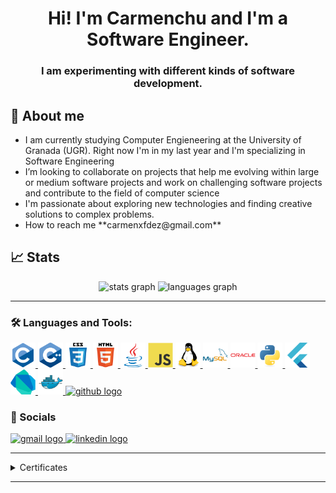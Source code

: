 <h1 align="center">Hi! I'm Carmenchu and I'm a Software Engineer.</h1>
<h3 align="center">I am experimenting with different kinds of software development.</h3>


<h2 align="left">📝 About me</h2>
<div align="left">
  <ul>
    <li>I am currently studying Computer Engieneering at the University of Granada (UGR). Right now I'm in my last year and I'm specializing in Software Engineering </li>
    <li>I’m looking to collaborate on projects that help me evolving within large or medium software projects and work on challenging software projects and contribute to the field of computer science</li>
    <li>I'm passionate about exploring new technologies and finding creative solutions to complex problems.</li>
    <li>How to reach me **carmenxfdez@gmail.com**</li>
  </ul>
</div>

<h2 align="left">📈 Stats</h2>
<div align="center">
  <img   src="https://github-readme-stats.vercel.app/api?username=carmenxufdz&show_icons=true&theme=dracula&locale=en" height="150" alt="stats graph"  />
  <img   src="https://github-readme-stats.vercel.app/api/top-langs?username=carmenxufdz&locale=en&hide_title=false&layout=compact&card_width=320&langs_count=5&theme=dracula&hide_border=false"  height="150" alt="languages graph"  />
</div>

<hr/>



<h3 align="left">🛠 Languages and Tools:</h3>
<p align="left"> 
  <a href="https://www.cprogramming.com/" target="_blank" rel="noreferrer"> <img src="https://raw.githubusercontent.com/devicons/devicon/master/icons/c/c-original.svg" alt="c" width="40" height="40"/> </a> 
  <a href="https://www.w3schools.com/cpp/" target="_blank" rel="noreferrer"> <img src="https://raw.githubusercontent.com/devicons/devicon/master/icons/cplusplus/cplusplus-original.svg" alt="cplusplus" width="40" height="40"/> </a> 
  <a href="https://www.w3schools.com/css/" target="_blank" rel="noreferrer"> <img src="https://raw.githubusercontent.com/devicons/devicon/master/icons/css3/css3-original-wordmark.svg" alt="css3" width="40" height="40"/> </a> 
  <a href="https://www.w3.org/html/" target="_blank" rel="noreferrer"> <img src="https://raw.githubusercontent.com/devicons/devicon/master/icons/html5/html5-original-wordmark.svg" alt="html5" width="40" height="40"/> </a> 
  <a href="https://www.java.com" target="_blank" rel="noreferrer"> <img src="https://raw.githubusercontent.com/devicons/devicon/master/icons/java/java-original.svg" alt="java" width="40" height="40"/> </a> 
  <a href="https://developer.mozilla.org/en-US/docs/Web/JavaScript" target="_blank" rel="noreferrer"> <img src="https://raw.githubusercontent.com/devicons/devicon/master/icons/javascript/javascript-original.svg" alt="javascript" width="40" height="40"/> </a> 
  <a href="https://www.linux.org/" target="_blank" rel="noreferrer"> <img src="https://raw.githubusercontent.com/devicons/devicon/master/icons/linux/linux-original.svg" alt="linux" width="40" height="40"/> </a> 
  <a href="https://www.mysql.com/" target="_blank" rel="noreferrer"> <img src="https://raw.githubusercontent.com/devicons/devicon/master/icons/mysql/mysql-original-wordmark.svg" alt="mysql" width="40" height="40"/> </a> 
  <a href="https://www.oracle.com/" target="_blank" rel="noreferrer"> <img src="https://raw.githubusercontent.com/devicons/devicon/master/icons/oracle/oracle-original.svg" alt="oracle" width="40" height="40"/> </a>
  <a href="https://www.python.org" target="_blank" rel="noreferrer"> <img src="https://raw.githubusercontent.com/devicons/devicon/master/icons/python/python-original.svg" alt="python" width="40" height="40"/> </a>
  <a href="https://flutter.dev/" target="_blank" rel="noreferrer"> <img src="https://raw.githubusercontent.com/devicons/devicon/master/icons/flutter/flutter-original.svg" alt="flutter" width="40" height="40"/> </a>
  <a href="https://dart.dev/" target="_blank" rel="noreferrer"> <img src="https://raw.githubusercontent.com/devicons/devicon/master/icons/dart/dart-original.svg" alt="dart" width="40" height="40"/> </a>
  <a href="https://www.docker.com/" target="_blank" rel="noreferrer"> <img src="https://raw.githubusercontent.com/devicons/devicon/master/icons/docker/docker-original.svg" alt="dart" width="40" height="40"/> </a>
  <a href="https://github.com" target="_blank" rel="noreferrer"> <img src="https://cdn.jsdelivr.net/gh/devicons/devicon/icons/github/github-original.svg" height="40" alt="github logo" /> </a>
</p>

<h3 align="left">🔗 Socials</h3>
<p align="left">
  <a href="mailto:carmenxfdez@gmail.com"target="_blank">
    <img src="https://img.shields.io/static/v1?message=Gmail&logo=gmail&label=&color=D14836&logoColor=white&labelColor=&style=for-the-badge" height="35" alt="gmail logo"  />
  </a>
  <a href="www.linkedin.com/in/carmenxufdz" target="blank">
    <img src="https://img.shields.io/static/v1?message=LinkedIn&logo=linkedin&label=&color=0077B5&logoColor=white&labelColor=&style=for-the-badge" height="35" alt="linkedin logo"  />
  </a>
</p>

<hr/>

<details>
  <summary>Certificates</summary>

  <a href="https://www.credential.net/embed/7d6ec0e3-cb75-41e7-84e0-b339428d2e23">The Legend of Python - Codédex</a>
  
</details>
<hr/>
